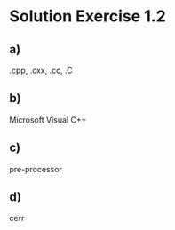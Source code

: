 # Solution Exercise 1.2

## a)

.cpp, .cxx, .cc, .C

## b)

Microsoft Visual C++

## c)

pre-processor

## d)

cerr
